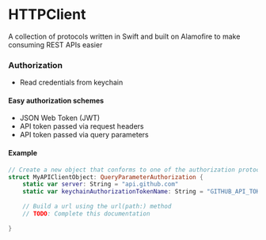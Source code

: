# HTTPClient

A collection of protocols written in Swift and built on Alamofire to make consuming REST APIs easier


### Authorization
- Read credentials from keychain
#### Easy authorization schemes
- JSON Web Token (JWT)
- API token passed via request headers
- API token passed via query parameters

#### Example
```swift
// Create a new object that conforms to one of the authorization protocols
struct MyAPIClientObject: QueryParameterAuthorization {
    static var server: String = "api.github.com"
    static var keychainAuthorizationTokenName: String = "GITHUB_API_TOKEN"
    
    // Build a url using the url(path:) method
    // TODO: Complete this documentation
    
}
```
